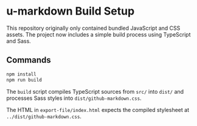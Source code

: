 # u-markdown Build Setup

This repository originally only contained bundled JavaScript and CSS assets. The project now includes a simple build process using TypeScript and Sass.

## Commands

```bash
npm install
npm run build
```

The `build` script compiles TypeScript sources from `src/` into `dist/` and processes Sass styles into `dist/github-markdown.css`.

The HTML in `export-file/index.html` expects the compiled stylesheet at `../dist/github-markdown.css`.
